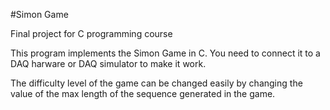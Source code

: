 #Simon Game

Final project for C programming course

This program implements the Simon Game in C. You need to connect it to a DAQ harware or DAQ simulator to make it work.

The difficulty level of the game can be changed easily by changing the value of the max length of the sequence generated in the game.   

